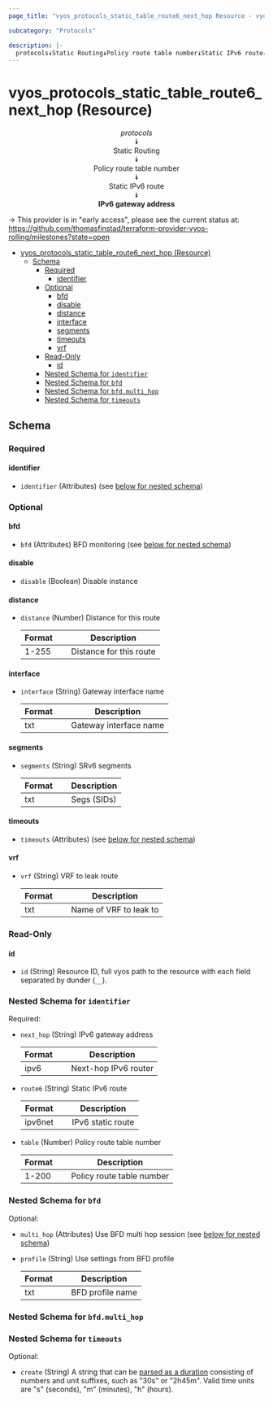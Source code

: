 ```yaml
---
page_title: "vyos_protocols_static_table_route6_next_hop Resource - vyos"

subcategory: "Protocols"

description: |-
  protocols⯯Static Routing⯯Policy route table number⯯Static IPv6 route⯯IPv6 gateway address
---
```


# vyos_protocols_static_table_route6_next_hop (Resource)
<center>

*protocols*  
⯯  
Static Routing  
⯯  
Policy route table number  
⯯  
Static IPv6 route  
⯯  
**IPv6 gateway address**


</center>

-> This provider is in "early access", please see the current status at: https://github.com/thomasfinstad/terraform-provider-vyos-rolling/milestones?state=open

<!--TOC-->

- [vyos_protocols_static_table_route6_next_hop (Resource)](#vyos_protocols_static_table_route6_next_hop-resource)
  - [Schema](#schema)
    - [Required](#required)
      - [identifier](#identifier)
    - [Optional](#optional)
      - [bfd](#bfd)
      - [disable](#disable)
      - [distance](#distance)
      - [interface](#interface)
      - [segments](#segments)
      - [timeouts](#timeouts)
      - [vrf](#vrf)
    - [Read-Only](#read-only)
      - [id](#id)
    - [Nested Schema for `identifier`](#nested-schema-for-identifier)
    - [Nested Schema for `bfd`](#nested-schema-for-bfd)
    - [Nested Schema for `bfd.multi_hop`](#nested-schema-for-bfdmulti_hop)
    - [Nested Schema for `timeouts`](#nested-schema-for-timeouts)

<!--TOC-->

<!-- schema generated by tfplugindocs -->
## Schema

### Required

#### identifier
- `identifier` (Attributes) (see [below for nested schema](#nestedatt--identifier))

### Optional

#### bfd
- `bfd` (Attributes) BFD monitoring (see [below for nested schema](#nestedatt--bfd))
#### disable
- `disable` (Boolean) Disable instance
#### distance
- `distance` (Number) Distance for this route

    |  Format  &emsp;|  Description              |
    |----------|---------------------------|
    |  1-255   &emsp;|  Distance for this route  |
#### interface
- `interface` (String) Gateway interface name

    |  Format  &emsp;|  Description             |
    |----------|--------------------------|
    |  txt     &emsp;|  Gateway interface name  |
#### segments
- `segments` (String) SRv6 segments

    |  Format  &emsp;|  Description  |
    |----------|---------------|
    |  txt     &emsp;|  Segs (SIDs)  |
#### timeouts
- `timeouts` (Attributes) (see [below for nested schema](#nestedatt--timeouts))
#### vrf
- `vrf` (String) VRF to leak route

    |  Format  &emsp;|  Description             |
    |----------|--------------------------|
    |  txt     &emsp;|  Name of VRF to leak to  |

### Read-Only

#### id
- `id` (String) Resource ID, full vyos path to the resource with each field separated by dunder (`__`).

<a id="nestedatt--identifier"></a>
### Nested Schema for `identifier`

Required:

- `next_hop` (String) IPv6 gateway address

    |  Format  &emsp;|  Description           |
    |----------|------------------------|
    |  ipv6    &emsp;|  Next-hop IPv6 router  |
- `route6` (String) Static IPv6 route

    |  Format   &emsp;|  Description        |
    |-----------|---------------------|
    |  ipv6net  &emsp;|  IPv6 static route  |
- `table` (Number) Policy route table number

    |  Format  &emsp;|  Description                |
    |----------|-----------------------------|
    |  1-200   &emsp;|  Policy route table number  |


<a id="nestedatt--bfd"></a>
### Nested Schema for `bfd`

Optional:

- `multi_hop` (Attributes) Use BFD multi hop session (see [below for nested schema](#nestedatt--bfd--multi_hop))
- `profile` (String) Use settings from BFD profile

    |  Format  &emsp;|  Description       |
    |----------|--------------------|
    |  txt     &emsp;|  BFD profile name  |

<a id="nestedatt--bfd--multi_hop"></a>
### Nested Schema for `bfd.multi_hop`



<a id="nestedatt--timeouts"></a>
### Nested Schema for `timeouts`

Optional:

- `create` (String) A string that can be [parsed as a duration](https://pkg.go.dev/time#ParseDuration) consisting of numbers and unit suffixes, such as &#34;30s&#34; or &#34;2h45m&#34;. Valid time units are &#34;s&#34; (seconds), &#34;m&#34; (minutes), &#34;h&#34; (hours).
